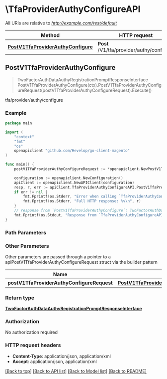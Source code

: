 # \TfaProviderAuthyConfigureAPI

All URIs are relative to *http://example.com/rest/default*

Method | HTTP request | Description
------------- | ------------- | -------------
[**PostV1TfaProviderAuthyConfigure**](TfaProviderAuthyConfigureAPI.md#PostV1TfaProviderAuthyConfigure) | **Post** /V1/tfa/provider/authy/configure | tfa/provider/authy/configure



## PostV1TfaProviderAuthyConfigure

> TwoFactorAuthDataAuthyRegistrationPromptResponseInterface PostV1TfaProviderAuthyConfigure(ctx).PostV1TfaProviderAuthyConfigureRequest(postV1TfaProviderAuthyConfigureRequest).Execute()

tfa/provider/authy/configure



### Example

```go
package main

import (
	"context"
	"fmt"
	"os"
	openapiclient "github.com/Hevelop/go-client-magento"
)

func main() {
	postV1TfaProviderAuthyConfigureRequest := *openapiclient.NewPostV1TfaProviderAuthyConfigureRequest("TfaToken_example", *openapiclient.NewTwoFactorAuthDataAuthyDeviceInterface("Country_example", "PhoneNumber_example", "Method_example")) // PostV1TfaProviderAuthyConfigureRequest |  (optional)

	configuration := openapiclient.NewConfiguration()
	apiClient := openapiclient.NewAPIClient(configuration)
	resp, r, err := apiClient.TfaProviderAuthyConfigureAPI.PostV1TfaProviderAuthyConfigure(context.Background()).PostV1TfaProviderAuthyConfigureRequest(postV1TfaProviderAuthyConfigureRequest).Execute()
	if err != nil {
		fmt.Fprintf(os.Stderr, "Error when calling `TfaProviderAuthyConfigureAPI.PostV1TfaProviderAuthyConfigure``: %v\n", err)
		fmt.Fprintf(os.Stderr, "Full HTTP response: %v\n", r)
	}
	// response from `PostV1TfaProviderAuthyConfigure`: TwoFactorAuthDataAuthyRegistrationPromptResponseInterface
	fmt.Fprintf(os.Stdout, "Response from `TfaProviderAuthyConfigureAPI.PostV1TfaProviderAuthyConfigure`: %v\n", resp)
}
```

### Path Parameters



### Other Parameters

Other parameters are passed through a pointer to a apiPostV1TfaProviderAuthyConfigureRequest struct via the builder pattern


Name | Type | Description  | Notes
------------- | ------------- | ------------- | -------------
 **postV1TfaProviderAuthyConfigureRequest** | [**PostV1TfaProviderAuthyConfigureRequest**](PostV1TfaProviderAuthyConfigureRequest.md) |  | 

### Return type

[**TwoFactorAuthDataAuthyRegistrationPromptResponseInterface**](TwoFactorAuthDataAuthyRegistrationPromptResponseInterface.md)

### Authorization

No authorization required

### HTTP request headers

- **Content-Type**: application/json, application/xml
- **Accept**: application/json, application/xml

[[Back to top]](#) [[Back to API list]](../README.md#documentation-for-api-endpoints)
[[Back to Model list]](../README.md#documentation-for-models)
[[Back to README]](../README.md)

